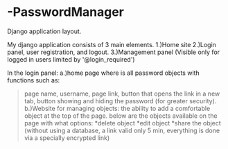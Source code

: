 # -PasswordManager
Django application layout.


My django application consists of 3 main elements.
1.)Home site
2.)Login panel, user registration, and logout.
3.)Management panel (Visible only for logged in users limited by '@login_required')

In the login panel:
a.)home page where is all password objects with functions such as:
>page name, username, page link, button that opens the link in a new tab, button showing and hiding the password (for greater security).
b.)Website for managing objects:
>the ability to add a comfortable object at the top of the page.
>below are the objects available on the page with what options:
*delete object
*edit object
*share the object (without using a database, a link valid only 5 min, everything is done via a specially encrypted link)